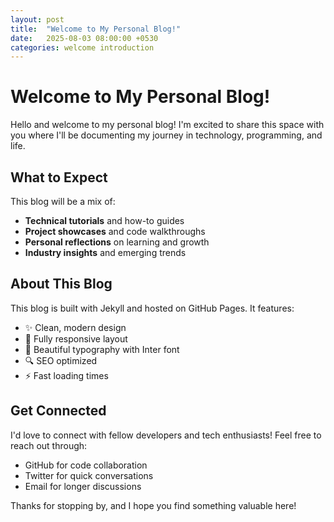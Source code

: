 ```yaml
---
layout: post
title:  "Welcome to My Personal Blog!"
date:   2025-08-03 08:00:00 +0530
categories: welcome introduction
---
```


# Welcome to My Personal Blog!

Hello and welcome to my personal blog! I'm excited to share this space with you where I'll be documenting my journey in technology, programming, and life.

## What to Expect

This blog will be a mix of:

- **Technical tutorials** and how-to guides
- **Project showcases** and code walkthroughs  
- **Personal reflections** on learning and growth
- **Industry insights** and emerging trends

## About This Blog

This blog is built with Jekyll and hosted on GitHub Pages. It features:

- ✨ Clean, modern design
- 📱 Fully responsive layout
- 🎨 Beautiful typography with Inter font
- 🔍 SEO optimized
- ⚡ Fast loading times

## Get Connected

I'd love to connect with fellow developers and tech enthusiasts! Feel free to reach out through:

- GitHub for code collaboration
- Twitter for quick conversations
- Email for longer discussions

Thanks for stopping by, and I hope you find something valuable here!

